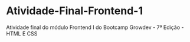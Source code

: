 # Atividade-Final-Frontend-1

Atividade final do módulo Frontend I do Bootcamp Growdev - 7ª Edição - HTML E CSS
